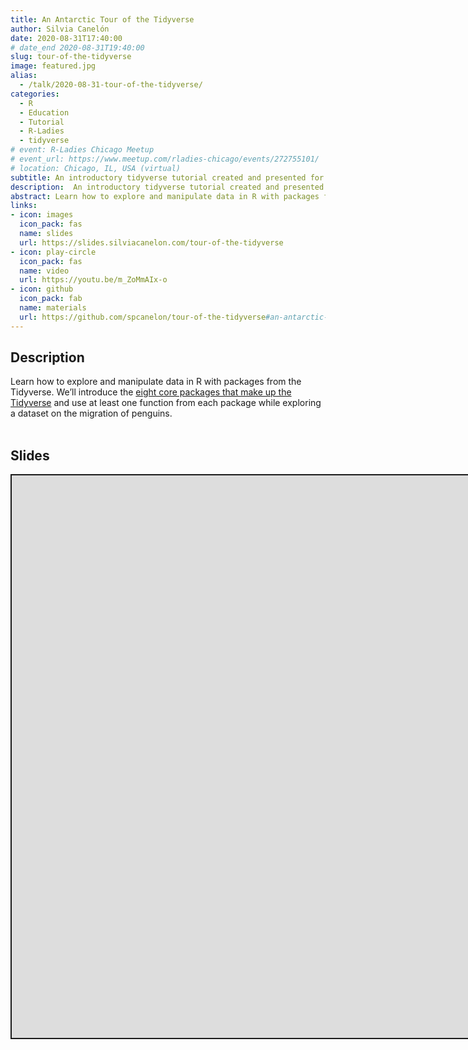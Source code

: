 ```yaml
---
title: An Antarctic Tour of the Tidyverse
author: Silvia Canelón
date: 2020-08-31T17:40:00
# date_end 2020-08-31T19:40:00
slug: tour-of-the-tidyverse
image: featured.jpg
alias:
  - /talk/2020-08-31-tour-of-the-tidyverse/
categories:
  - R
  - Education
  - Tutorial
  - R-Ladies
  - tidyverse
# event: R-Ladies Chicago Meetup
# event_url: https://www.meetup.com/rladies-chicago/events/272755101/
# location: Chicago, IL, USA (virtual)
subtitle: An introductory tidyverse tutorial created and presented for R-Ladies Chicago
description:  An introductory tidyverse tutorial created and presented for [R-Ladies Chicago](https://rladieschicago.org/)
abstract: Learn how to explore and manipulate data in R with packages from the Tidyverse. We'll introduce the [eight core packages that make up the Tidyverse](https://www.tidyverse.org/packages/#core-tidyverse) and use at least one function from each package while exploring a dataset on the migration of penguins.
links:
- icon: images
  icon_pack: fas
  name: slides
  url: https://slides.silviacanelon.com/tour-of-the-tidyverse
- icon: play-circle
  icon_pack: fas
  name: video
  url: https://youtu.be/m_ZoMmAIx-o
- icon: github
  icon_pack: fab
  name: materials
  url: https://github.com/spcanelon/tour-of-the-tidyverse#an-antarctic-tour-of-the-tidyverse
---
```


<script src="{{< blogdown/postref >}}index_files/fitvids/fitvids.min.js"></script>

## Description

Learn how to explore and manipulate data in R with packages from the Tidyverse. We’ll introduce the [eight core packages that make up the Tidyverse](https://www.tidyverse.org/packages/#core-tidyverse) and use at least one function from each package while exploring a dataset on the migration of penguins.
<br><br>

## Slides

<div class="shareagain" style="min-width:300px;margin:1em auto;">
<iframe src="https://spcanelon.github.io/tour-of-the-tidyverse" width="1600" height="900" style="border:2px solid currentColor;" loading="lazy" allowfullscreen></iframe>
<script>fitvids('.shareagain', {players: 'iframe'});</script>
</div>
